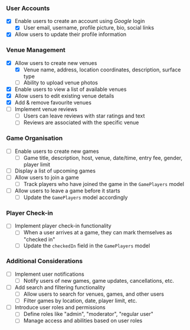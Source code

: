 ### User Accounts
- [x] Enable users to create an account using *Google* login
  - [x] User email, username, profile picture, bio, social links
- [x] Allow users to update their profile information
### Venue Management
- [x] Allow users to create new venues
  - [x] Venue name, address, location coordinates, description, surface type
  - [ ] Ability to upload venue photos
- [x] Enable users to view a list of available venues
- [x] Allow users to edit existing venue details
- [x] Add & remove favourite venues
- [ ] Implement venue reviews
  - [ ] Users can leave reviews with star ratings and text
  - [ ] Reviews are associated with the specific venue
### Game Organisation
- [ ] Enable users to create new games
  - [ ] Game title, description, host, venue, date/time, entry fee, gender, player limit
- [ ] Display a list of upcoming games
- [ ] Allow users to join a game
  - [ ] Track players who have joined the game in the `GamePlayers` model
- [ ] Allow users to leave a game before it starts
  - [ ] Update the `GamePlayers` model accordingly
### Player Check-in
- [ ] Implement player check-in functionality
  - [ ] When a user arrives at a game, they can mark themselves as "checked in"
  - [ ] Update the `checkedIn` field in the `GamePlayers` model
### Additional Considerations
- [ ] Implement user notifications
  - [ ] Notify users of new games, game updates, cancellations, etc.
- [ ] Add search and filtering functionality
  - [ ] Allow users to search for venues, games, and other users
  - [ ] Filter games by location, date, player limit, etc.
- [ ] Introduce user roles and permissions
  - [ ] Define roles like "admin", "moderator", "regular user"
  - [ ] Manage access and abilities based on user roles
